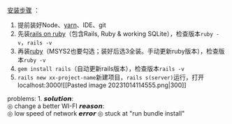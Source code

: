 [安装步骤](https://www.bilibili.com/video/BV1HG411L79z/?buvid=XY1F3EB1D84CA2893FCFAD87BAC348BE117E8&from_spmid=search.search-result.0.0&is_story_h5=false&mid=rofn9VFsUILPoPJ8HFnerg%3D%3D&p=1&plat_id=116&share_from=ugc&share_medium=android&share_plat=android&share_session_id=69e55613-7d35-4797-a9c7-6be8044a478a&share_source=COPY&share_tag=s_i&spmid=united.player-video-detail.0.0&timestamp=1697248509&unique_k=8uvQH50&up_id=481361060&vd_source=f66e0891a6ac513c7709150a803a70e1) ：
1. 提前装好Node、[yarn](https://classic.yarnpkg.com/lang/en/docs/install/#windows-stable)、IDE、git
2. 先装[rails on ruby](https://railsinstaller.dev/)（包含Rails, Ruby & working SQLite），检查版本`ruby -v`，`rails -v`
3. 再装[ruby](https://rubyinstaller.org/downloads/)（MSYS2也要勾选；装好后选3全装。手动更新ruby版本），检查版本`ruby -v`
4. `gem install rails`（自动更新rails版本），检查版本`rails -v`
5. `rails new xx-project-name`新建项目，`rails s(server)`运行，打开localhost:3000![[Pasted image 20231014114555.png|300]]

problems:
1. 
𝙨𝙤𝙡𝙪𝙩𝙞𝙤𝙣:  
◎ change a better WI-FI
𝙧𝙚𝙖𝙨𝙤𝙣:  
◎ low speed of network
𝙚𝙧𝙧𝙤𝙧 
◎ stuck at "run bundle install"